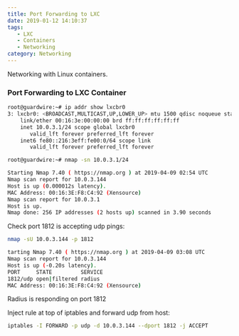 ```yaml
---
title: Port Forwarding to LXC
date: 2019-01-12 14:10:37
tags: 
   - LXC
   - Containers
   - Networking
category: Networking
---
```


Networking with Linux containers.

<!--more-->

### Port Forwarding to LXC Container

```bash
root@guardwire:~# ip addr show lxcbr0      
3: lxcbr0: <BROADCAST,MULTICAST,UP,LOWER_UP> mtu 1500 qdisc noqueue state UP group default qlen 1000
    link/ether 00:16:3e:00:00:00 brd ff:ff:ff:ff:ff:ff
    inet 10.0.3.1/24 scope global lxcbr0
       valid_lft forever preferred_lft forever
    inet6 fe80::216:3eff:fe00:0/64 scope link 
       valid_lft forever preferred_lft forever

root@guardwire:~# nmap -sn 10.0.3.1/24 

Starting Nmap 7.40 ( https://nmap.org ) at 2019-04-09 02:54 UTC
Nmap scan report for 10.0.3.144
Host is up (0.000012s latency).
MAC Address: 00:16:3E:F8:C4:92 (Xensource)
Nmap scan report for 10.0.3.1
Host is up.
Nmap done: 256 IP addresses (2 hosts up) scanned in 3.90 seconds

```

Check port 1812 is accepting udp pings:

```bash
nmap -sU 10.0.3.144 -p 1812
```

```bash
tarting Nmap 7.40 ( https://nmap.org ) at 2019-04-09 03:08 UTC
Nmap scan report for 10.0.3.144
Host is up (-0.20s latency).
PORT     STATE         SERVICE
1812/udp open|filtered radius
MAC Address: 00:16:3E:F8:C4:92 (Xensource)
```

Radius is responding on port 1812

Inject rule at top of iptables and forward udp from host:

```bash
iptables -I FORWARD -p udp -d 10.0.3.144 --dport 1812 -j ACCEPT
```
